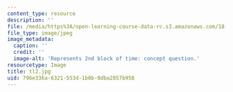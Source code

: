 ```yaml
---
content_type: resource
description: ''
file: /media/https%3A/open-learning-course-data-rc.s3.amazonaws.com/18-05-introduction-to-probability-and-statistics-spring-2014/796e336a6321553d1b0b0dba2857b958_tl2.jpg
file_type: image/jpeg
image_metadata:
  caption: ''
  credit: ''
  image-alt: 'Represents 2nd block of time: concept question.'
resourcetype: Image
title: tl2.jpg
uid: 796e336a-6321-553d-1b0b-0dba2857b958
---
```

